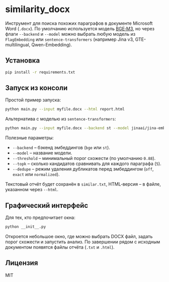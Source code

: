 # similarity_docx

Инструмент для поиска похожих параграфов в документе Microsoft Word (`.docx`).
По умолчанию используется модель [BGE‑M3](https://huggingface.co/BAAI/bge-m3),
но через флаги `--backend` и `--model` можно выбрать любую модель из
`FlagEmbedding` или `sentence-transformers` (например Jina v3, GTE-multilingual,
Qwen-Embedding).

## Установка

```bash
pip install -r requirements.txt
```

## Запуск из консоли

Простой пример запуска:

```bash
python main.py --input myfile.docx --html report.html
```

Альтернатива с моделью из `sentence-transformers`:

```bash
python main.py --input myfile.docx --backend st --model jinaai/jina-embeddings-v3 --html report_jina.html
```

Полезные параметры:

* `--backend` – бэкенд эмбеддингов (`bge` или `st`).
* `--model` – название модели.
* `--threshold` – минимальный порог схожести (по умолчанию `0.88`).
* `--topk` – сколько кандидатов сравнивать для каждого параграфа (`5`).
* `--dedupe` – режим удаления дубликатов перед эмбеддингом
  (`off`, `exact` или `normalized`).

Текстовый отчёт будет сохранён в `similar.txt`, HTML‑версия – в файле,
указанном через `--html`.

## Графический интерфейс

Для тех, кто предпочитает окна:

```bash
python __init__.py
```

Откроется небольшое окно, где можно выбрать DOCX файл, задать порог
схожести и запустить анализ. По завершении рядом с исходным документом
появятся файлы отчёта (`.txt` и `.html`).

## Лицензия

MIT


